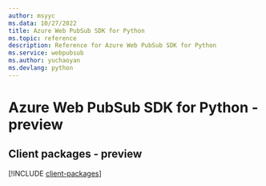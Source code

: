 ```yaml
---
author: msyyc
ms.data: 10/27/2022
title: Azure Web PubSub SDK for Python
ms.topic: reference
description: Reference for Azure Web PubSub SDK for Python
ms.service: webpubsub
ms.author: yuchaoyan
ms.devlang: python
---
```

# Azure Web PubSub SDK for Python - preview

## Client packages - preview
[!INCLUDE [client-packages](web-pubsub-client-index.md)]